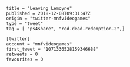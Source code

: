 ```
title = "Leaving Lemoyne"
published = 2018-12-08T09:31:47Z
origin = "twitter-mnfvideogames"
type = "tweet"
tag = [ "ps4share", "red-dead-redemption-2",]

[twitter]
account = "mnfvideogames"
first_tweet = "1071336528159346688"
retweets = 0
favourites = 0
```

<p class='image'><img src='https://mnf.m17s.net/2018/12/08/Dt4m5IyXQAAui_3.jpg' alt=''></p>


